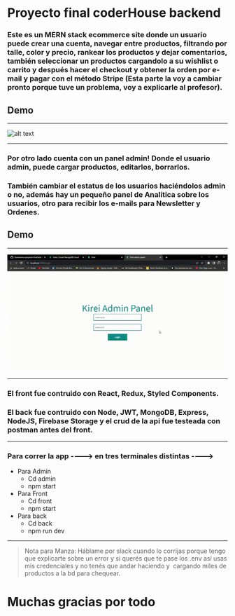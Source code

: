 # Proyecto final coderHouse backend
### Este es un MERN stack ecommerce site donde un usuario puede crear una cuenta, navegar entre productos, filtrando por talle, color y precio, rankear los productos y dejar comentarios, también seleccionar un productos cargandolo a su wishlist o carrito y después hacer el checkout y obtener la orden por e-mail y pagar con el método Stripe (Esta parte la voy a cambiar pronto porque tuve un problema, voy a explicarle al profesor).

## Demo
---
![alt text](https://github.com/Martin-J-Larre/Ecommerce-proyecto-final/blob/main/admin/public/gifs/Kirei%20-%20Google%20Chrome%202022-04-06%2001-49-53.gif?raw=true)

----
### Por otro lado cuenta con un panel admin! Donde el usuario admin, puede cargar productos, editarlos, borrarlos.
### También cambiar el estatus de los usuarios haciéndolos admin o no, además hay un pequeño panel de Analítica sobre los usuarios, otro para recibir los e-mails para Newsletter y Ordenes.
## Demo
---
![alt text](https://github.com/Martin-J-Larre/Ecommerce-proyecto-final/blob/main/admin/public/gifs/Kirei%20admin%20panel%20-%20Google%20Chrome%202022-04-06%2002-00-22.gif?raw=true)

----
### El front fue contruido con React, Redux, Styled Components.
### El back fue contruido con Node, JWT, MongoDB, Express, NodeJS, Firebase Storage y el crud de la api fue testeada con postman antes del front.
---
### Para correr la app ---->  en tres terminales distintas ---->
- Para Admin
  * Cd admin 
  * npm start
- Para Front
  * Cd front 
  * npm start
- Para back
  * Cd back 
  * npm run dev
---
> Nota para Manza: Háblame por slack cuando lo corrijas porque tengo que explicarte sobre un error y si querés que te pase los .env así usas mis credenciales y no tenés que andar haciendo y  cargando miles de productos a la bd para chequear.

# Muchas gracias por todo
